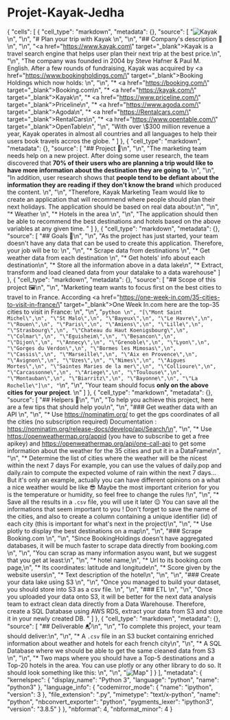 # Projet-Kayak-Jedha

{
 "cells": [
  {
   "cell_type": "markdown",
   "metadata": {},
   "source": [
    "![Kayak](https://seekvectorlogo.com/wp-content/uploads/2018/01/kayak-vector-logo.png)\n",
    "\n",
    "# Plan your trip with Kayak \n",
    "\n",
    "## Company's description 📇\n",
    "\n",
    "<a href=\"https://www.kayak.com\" target=\"_blank\">Kayak</a> is a travel search engine that helps user plan their next trip at the best price.\n",
    "\n",
    "The company was founded in 2004 by Steve Hafner & Paul M. English. After a few rounds of fundraising, Kayak was acquired by <a href=\"https://www.bookingholdings.com/\" target=\"_blank\">Booking Holdings</a> which now holds: \n",
    "\n",
    "* <a href=\"https://booking.com/\" target=\"_blank\">Booking.com</a>\n",
    "* <a href=\"https://kayak.com/\" target=\"_blank\">Kayak</a>\n",
    "* <a href=\"https://www.priceline.com/\" target=\"_blank\">Priceline</a>\n",
    "* <a href=\"https://www.agoda.com/\" target=\"_blank\">Agoda</a>\n",
    "* <a href=\"https://Rentalcars.com/\" target=\"_blank\">RentalCars</a>\n",
    "* <a href=\"https://www.opentable.com/\" target=\"_blank\">OpenTable</a>\n",
    "\n",
    "With over \\$300 million revenue a year, Kayak operates in almost all countries and all languages to help their users book travels accros the globe. "
   ]
  },
  {
   "cell_type": "markdown",
   "metadata": {},
   "source": [
    "## Project 🚧\n",
    "\n",
    "The marketing team needs help on a new project. After doing some user research, the team discovered that **70% of their users who are planning a trip would like to have more information about the destination they are going to**. \n",
    "\n",
    "In addition, user research shows that **people tend to be defiant about the information they are reading if they don't know the brand** which produced the content. \n",
    "\n",
    "Therefore, Kayak Marketing Team would like to create an application that will recommend where people should plan their next holidays. The application should be based on real data about:\n",
    "\n",
    "* Weather \n",
    "* Hotels in the area \n",
    "\n",
    "The application should then be able to recommend the best destinations and hotels based on the above variables at any given time. "
   ]
  },
  {
   "cell_type": "markdown",
   "metadata": {},
   "source": [
    "## Goals 🎯\n",
    "\n",
    "As the project has just started, your team doesn't have any data that can be used to create this application. Therefore, your job will be to: \n",
    "\n",
    "* Scrape data from destinations \n",
    "* Get weather data from each destination \n",
    "* Get hotels' info about each destination\n",
    "* Store all the information above in a data lake\n",
    "* Extract, transform and load cleaned data from your datalake to a data warehouse"
   ]
  },
  {
   "cell_type": "markdown",
   "metadata": {},
   "source": [
    "## Scope of this project 🖼️\n",
    "\n",
    "Marketing team wants to focus first on the best cities to travel to in France. According <a href=\"https://one-week-in.com/35-cities-to-visit-in-france/\" target=\"_blank\">One Week In.com</a> here are the top-35 cities to visit in France: \n",
    "\n",
    "```python \n",
    "[\"Mont Saint Michel\",\n",
    "\"St Malo\",\n",
    "\"Bayeux\",\n",
    "\"Le Havre\",\n",
    "\"Rouen\",\n",
    "\"Paris\",\n",
    "\"Amiens\",\n",
    "\"Lille\",\n",
    "\"Strasbourg\",\n",
    "\"Chateau du Haut Koenigsbourg\",\n",
    "\"Colmar\",\n",
    "\"Eguisheim\",\n",
    "\"Besancon\",\n",
    "\"Dijon\",\n",
    "\"Annecy\",\n",
    "\"Grenoble\",\n",
    "\"Lyon\",\n",
    "\"Gorges du Verdon\",\n",
    "\"Bormes les Mimosas\",\n",
    "\"Cassis\",\n",
    "\"Marseille\",\n",
    "\"Aix en Provence\",\n",
    "\"Avignon\",\n",
    "\"Uzes\",\n",
    "\"Nimes\",\n",
    "\"Aigues Mortes\",\n",
    "\"Saintes Maries de la mer\",\n",
    "\"Collioure\",\n",
    "\"Carcassonne\",\n",
    "\"Ariege\",\n",
    "\"Toulouse\",\n",
    "\"Montauban\",\n",
    "\"Biarritz\",\n",
    "\"Bayonne\",\n",
    "\"La Rochelle\"]\n",
    "```\n",
    "\n",
    "Your team should focus **only on the above cities for your project**. \n"
   ]
  },
  {
   "cell_type": "markdown",
   "metadata": {},
   "source": [
    "## Helpers 🦮\n",
    "\n",
    "To help you achieve this project, here are a few tips that should help you\n",
    "\n",
    "### Get weather data with an API \n",
    "\n",
    "*   Use https://nominatim.org/ to get the gps coordinates of all the cities (no subscription required) Documentation : https://nominatim.org/release-docs/develop/api/Search/\n",
    "\n",
    "*   Use https://openweathermap.org/appid (you have to subscribe to get a free apikey) and https://openweathermap.org/api/one-call-api to get some information about the weather for the 35 cities and put it in a DataFrame\n",
    "\n",
    "*   Determine the list of cities where the weather will be the nicest within the next 7 days For example, you can use the values of daily.pop and daily.rain to compute the expected volume of rain within the next 7 days... But it's only an example, actually you can have different opinions on a what a nice weather would be like 😎 Maybe the most important criterion for you is the temperature or humidity, so feel free to change the rules !\n",
    "\n",
    "*   Save all the results in a `.csv` file, you will use it later 😉 You can save all the informations that seem important to you ! Don't forget to save the name of the cities, and also to create a column containing a unique identifier (id) of each city (this is important for what's next in the project)\n",
    "\n",
    "*   Use plotly to display the best destinations on a map\n",
    "\n",
    "### Scrape Booking.com \n",
    "\n",
    "Since BookingHoldings doesn't have aggregated databases, it will be much faster to scrape data directly from booking.com \n",
    "\n",
    "You can scrap as many information asyou want, but we suggest that you get at least:\n",
    "\n",
    "*   hotel name,\n",
    "*   Url to its booking.com page,\n",
    "*   Its coordinates: latitude and longitude\n",
    "*   Score given by the website users\n",
    "*   Text description of the hotel\n",
    "\n",
    "\n",
    "### Create your data lake using S3 \n",
    "\n",
    "Once you managed to build your dataset, you should store into S3 as a csv file. \n",
    "\n",
    "### ETL \n",
    "\n",
    "Once you uploaded your data onto S3, it will be better for the next data analysis team to extract clean data directly from a Data Warehouse. Therefore, create a SQL Database using AWS RDS, extract your data from S3 and store it in your newly created DB. "
   ]
  },
  {
   "cell_type": "markdown",
   "metadata": {},
   "source": [
    "## Deliverable 📬\n",
    "\n",
    "To complete this project, your team should deliver:\n",
    "\n",
    "* A `.csv` file in an S3 bucket containing enriched information about weather and hotels for each french city\n",
    "\n",
    "* A SQL Database where we should be able to get the same cleaned data from S3 \n",
    "\n",
    "* Two maps where you should have a Top-5 destinations and a Top-20 hotels in the area. You can use plotly or any other library to do so. It should look something like this: \n",
    "\n",
    "![Map](https://full-stack-assets.s3.eu-west-3.amazonaws.com/images/Kayak_best_destination_project.png)"
   ]
  }
 ],
 "metadata": {
  "kernelspec": {
   "display_name": "Python 3",
   "language": "python",
   "name": "python3"
  },
  "language_info": {
   "codemirror_mode": {
    "name": "ipython",
    "version": 3
   },
   "file_extension": ".py",
   "mimetype": "text/x-python",
   "name": "python",
   "nbconvert_exporter": "python",
   "pygments_lexer": "ipython3",
   "version": "3.8.5"
  }
 },
 "nbformat": 4,
 "nbformat_minor": 4
}
